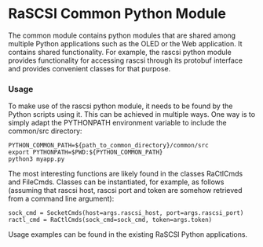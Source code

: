 # RaSCSI Common Python Module

The common module contains python modules that are shared among multiple Python 
applications such as the OLED or the Web application. It contains shared functionality.
For example, the rascsi python module provides functionality for accessing rascsi through its
protobuf interface and provides convenient classes for that purpose. 

### Usage

To make use of the rascsi python module, it needs to be found by the Python scripts using it. 
This can be achieved in multiple ways. One way is to simply adapt the PYTHONPATH environment
variable to include the common/src directory:

```
PYTHON_COMMON_PATH=${path_to_common_directory}/common/src
export PYTHONPATH=$PWD:${PYTHON_COMMON_PATH}
python3 myapp.py
```

The most interesting functions are likely found in the classes RaCtlCmds and FileCmds. Classes
can be instantiated, for example, as follows 
(assuming that rascsi host, rascsi port and token are somehow retrieved from a command line 
argument):

```
sock_cmd = SocketCmds(host=args.rascsi_host, port=args.rascsi_port)
ractl_cmd = RaCtlCmds(sock_cmd=sock_cmd, token=args.token)
```

Usage examples can be found in the existing RaSCSI Python applications.
